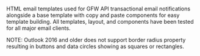 <br />
HTML email templates used for GFW API transactional email notifications alongside a base template with copy and paste components for easy template building. All templates, layout, and components have been tested for all major email clients.

NOTE: Outlook 2016 and older does not support border radius property resulting in buttons and data circles showing as squares or rectangles.
<br />
<br />